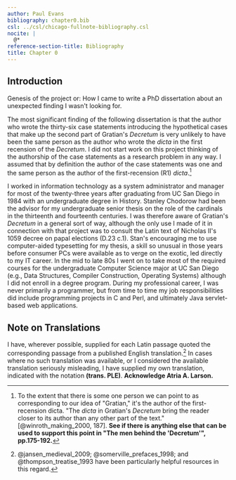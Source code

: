 ```yaml
---
author: Paul Evans
bibliography: chapter0.bib
csl: ../csl/chicago-fullnote-bibliography.csl
nocite: |
  @*
reference-section-title: Bibliography
title: Chapter 0
---
```

## Introduction

Genesis of the project or: How I came to write a PhD dissertation
about an unexpected finding I wasn't looking for.

The most significant finding of the following dissertation is that
the author who wrote the thirty-six case statements introducing the
hypothetical cases that make up the second part of Gratian's
*Decretum* is very unlikely to have been the same person as the
author who wrote the *dicta* in the first recension of the *Decretum*.
I did not start work on this project thinking of the authorship of
the case statements as a research problem in any way. I assumed
that by definition the author of the case statements was one and
the same person as the author of the first-recension (R1) *dicta*.[^1]

I worked in information technology as a system administrator and
manager for most of the twenty-three years after graduating from
UC San Diego in 1984 with an undergraduate degree in History.
Stanley Chodorow had been the advisor for my undergraduate senior
thesis on the role of the cardinals in the thirteenth and fourteenth
centuries. I was therefore aware of Gratian's *Decretum* in a general
sort of way, although the only use I made of it in connection with
that project was to consult the Latin text of Nicholas II's 1059
decree on papal elections (D.23 c.1). Stan's encouraging me to use
computer-aided typesetting for my thesis, a skill so unusual in
those years before consumer PCs were available as to verge on the
exotic, led directly to my IT career. In the mid to late 80s I went
on to take most of the required courses for the undergraduate
Computer Science major at UC San Diego (e.g., Data Structures,
Compiler Construction, Operating Systems) although I did not enroll
in a degree program. During my professional career, I was never
primarily a programmer, but from time to time my job responsibilities
did include programming projects in C and Perl, and ultimately Java
servlet-based web applications.

## Note on Translations

I have, wherever possible, supplied for each Latin passage quoted
the corresponding passage from a published English translation.[^2]
In cases where no such translation was available, or I considered
the available translation seriously misleading, I have supplied my
own translation, indicated with the notation **(trans. PLE)**.
**Acknowledge Atria A. Larson.**

[^1]: To the extent that there is some one person we can point to
as corresponding to our idea of "Gratian," it's the author of the
first-recension dicta. "The *dicta* in Gratian's *Decretum* bring
the reader closer to its author than any other part of the text."
[@winroth_making_2000, 187]. **See if there is anything else that
can be used to support this point in "The men behind the 'Decretum'",
pp.175-192.**

[^2]: @jansen_medieval_2009; @somerville_prefaces_1998; and
@thompson_treatise_1993 have been particularly helpful resources
in this regard.

